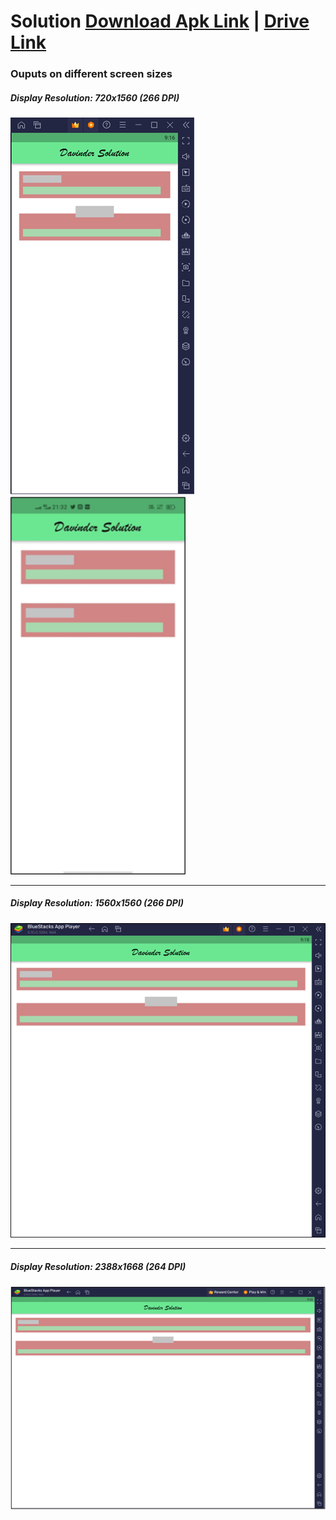 # Solution [Download Apk Link](https://drive.google.com/file/d/1C_xzrWmjxhEp5MgzkoEIgvp3IZuJze-2/view?usp=share_link) | [Drive Link](https://drive.google.com/drive/folders/1Jgcb-8z0c3mgIpySfrVXA05MR0g_ehuU?usp=share_link)

### Ouputs on different screen sizes

##### Display Resolution: 720x1560 (266 DPI)

![ScreenShot_1](./screenshots/resolution_720x1560_1.png) <img src="./screenshots/resolution_720x1560_2.png" width="280"/>

---
##### Display Resolution: 1560x1560 (266 DPI)

![ScreenShot_1](./screenshots/resolution_1560x1560.png)

---
##### Display Resolution: 2388x1668 (264 DPI)

![ScreenShot_1](./screenshots/resolution_2388x1668.png)